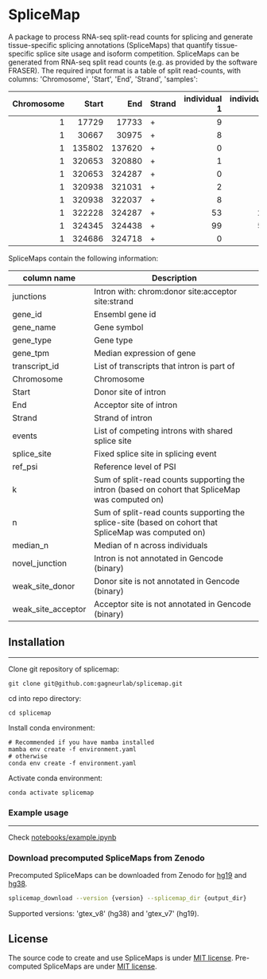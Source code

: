 # SpliceMap

A package to process RNA-seq split-read counts for splicing and generate tissue-specific splicing annotations (SpliceMaps) that quantify tissue-specific splice site usage and isoform competition.
SpliceMaps can be generated from RNA-seq split read counts (e.g. as provided by the software FRASER). The required input format is a table of split read-counts, with columns: 'Chromosome', 'Start', 'End', 'Strand', 'samples':

|   Chromosome |   Start |    End | Strand   | individual 1 | individual 2 | individual 3 | 
|-------------:|--------:|-------:|:---------|-------------:|-------------:|-------------:|
|            1 |   17729 |  17733 | +        |            9 |            0 |            0 |
|            1 |   30667 |  30975 | +        |            8 |            1 |            7 |
|            1 |  135802 | 137620 | +        |            0 |            2 |            2 |
|            1 |  320653 | 320880 | +        |            1 |            1 |            4 |
|            1 |  320653 | 324287 | +        |            0 |            2 |            8 |
|            1 |  320938 | 321031 | +        |            2 |            4 |            5 |
|            1 |  320938 | 322037 | +        |            8 |            5 |            4 |
|            1 |  322228 | 324287 | +        |           53 |           27 |           40 |
|            1 |  324345 | 324438 | +        |           99 |           54 |          101 |
|            1 |  324686 | 324718 | +        |            0 |            3 |            8 |

SpliceMaps contain the following information:

| column name | Description |
| --------  | ----------- |
| junctions | Intron with: chrom:donor site:acceptor site:strand |
| gene_id | Ensembl gene id |
| gene_name | Gene symbol |
| gene_type | Gene type |
| gene_tpm | Median expression of gene |
| transcript_id | List of transcripts that intron is part of |
| Chromosome | Chromosome |
| Start | Donor site of intron |
| End | Acceptor site of intron |
| Strand | Strand of intron |
| events | List of competing introns with shared splice site |
| splice_site | Fixed splice site in splicing event |
| ref_psi | Reference level of PSI |
| k | Sum of split-read counts supporting the intron (based on cohort that SpliceMap was computed on) |
| n | Sum of split-read counts supporting the splice-site (based on cohort that SpliceMap was computed on) |
| median_n | Median of n across individuals |
| novel_junction | Intron is not annotated in Gencode (binary) |
| weak_site_donor | Donor site is not annotated in Gencode (binary) |
| weak_site_acceptor | Acceptor site is not annotated in Gencode (binary) |

## Installation
-----------------
Clone git repository of splicemap:
```
git clone git@github.com:gagneurlab/splicemap.git

```
cd into repo directory:
```
cd splicemap
```

Install conda environment:
```
# Recommended if you have mamba installed
mamba env create -f environment.yaml
# otherwise
conda env create -f environment.yaml
```
Activate conda environment:
```
conda activate splicemap
```


### Example usage
-------------------

Check [notebooks/example.ipynb](https://github.com/gagneurlab/splicemap/blob/master/notebooks/example.ipynb)


### Download precomputed SpliceMaps from Zenodo
Precomputed SpliceMaps can be downloaded from Zenodo for [hg19](https://zenodo.org/record/7821509) and [hg38](https://zenodo.org/record/6408906). 
```bash
splicemap_download --version {version} --splicemap_dir {output_dir}
```
Supported versions: 'gtex_v8' (hg38) and 'gtex_v7' (hg19).

## License
The source code to create and use SpliceMaps is under [MIT license](https://github.com/gagneurlab/splicemap/blob/master/license/MIT.txt). Pre-computed SpliceMaps are under [MIT license](https://github.com/gagneurlab/splicemap/blob/master/license/MIT.txt).
